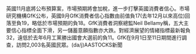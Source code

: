 英國11月底將公布預算案，市場預期將會加稅，進一步打擊英國消費者信心。市場研究機構GfK公布，英國9月GfK消費者信心指數由前值負17(去年12月以來高位)回落至負19，略低於市場預期的負18。GfK消費者洞察總監Neil Bellamy稱，五大主要信心指標全面下滑，另一儲蓄意願指數亦大跌。對經濟展望的情緒指標最新報負32，遠低於去年6月工黨勝出國會大選前的負11。GfK在9月1日至11日期間進行調查，訪問2,003名英國民眾。(da/j)AASTOCKS新聞